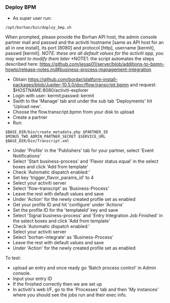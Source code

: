 ### Deploy BPM
* As super user run: 
```
/opt/borhan/bin/deploy_bmp.sh
```
When prompted, please provide the Borhan API host, the admin console partner mail and passwd and the activiti hostname [same as API host for an all in one install], its port [8080] and protocol [http], username [kermit], passwd [kermit].
*NOTE: these are all default values for the activiti app, you may want to modify them later*
*NOTE1: the script automates the steps described here: https://github.com/jessp01/server/blob/additions-to-bpmn-howto/release-notes.md#business-process-management-integration

* Obtain https://github.com/bordar/platform-install-packages/blob/Jupiter-10.5.0/doc/flow.transcript.bpmn and request: $HOSTNAME:8080/activiti-explorer
* Login with user: kermit;passwd: kermit
* Swith to the 'Manage' tab and under the sub tab 'Deployments' hit 'Upload new'.
* Choose the flow.transcript.bpmn from your disk to upload
* Create a partner
* Run:
```
$BASE_DIR/bin/create_metadata.php $PARTNER_ID $MINUS_TWO_ADMIN_PARTNER_SECRET $SERVICE_URL $BASE_DIR/bin/Transcript.xml
```
* Under 'Profile' in the 'Publishers' tab for your partner, select 'Event Notifications'
* Select 'Start business-process' and 'Flavor status equal' in the select boxes and click 'Add from template'
* Check 'Automatic dispatch enabled:'
* Set key 'trigger_flavor_params_id' to 4
* Select your activiti server
* Select 'flow-transcript' as 'Business-Process'
* Leave the rest with default values and save
* Under 'Action' for the newly created profile set as enabled
* Get your profile ID and hit 'configure' under 'Actions'
* Set the profile ID for the 'templateId' key and save
* Select 'Signal business-process' and 'Entry Integration Job Finished' in the select boxes and click 'Add from template'
* Check 'Automatic dispatch enabled:'
* Select your activiti server
* Select 'borhan-integrate' as 'Business-Process'
* Leave the rest with default values and save
* Under 'Action' for the newly created profile set as enabled

To test: 

* upload an entry and once ready go 'Batch process control' in Admin console. 
* Input your entry ID
* If the finished correctly then we are set up
* In activiti's web I/F, go to the 'Processes' tab and then 'My instances' where you should see the jobs run and their exec info.

